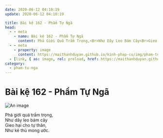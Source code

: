 ```yaml
---
date: 2020-06-12 04:10:19
update: 2020-06-12 04:10:19

title: Bài kệ 162 - Phẩm Tự Ngã
head:
  - - meta
    - name: Bài kệ 162 - Phẩm Tự Ngã
      content: Phá Giới Quá Trầm Trọng,<Br>Như Dây Leo Bám Cây<Br>Gieo Hại Cho Tự Thân,<Br>Như Kẻ Thù Mong Ước.<Br>
  - - meta
    - property: image
      content: https://maithanhduyan.github.io/kinh-phap-cu/img/pham-tu-nga/pham-tu-nga-162.jpg
  - [link, { as: image, rel: preload, href: https://maithanhduyan.github.io/kinh-phap-cu/img/pham-tu-nga/pham-tu-nga-162.jpg }]
category:
  - pham-tu-nga
---
```


# Bài kệ 162 - Phẩm Tự Ngã

![An image](/img/pham-tu-nga/pham-tu-nga-162.jpg)

Phá giới quá trầm trọng,<br>Như dây leo bám cây<br>Gieo hại cho tự thân,<br>Như kẻ thù mong ước.<br>
